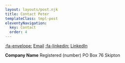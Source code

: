 ```yaml
---
layout: layouts/post.njk
title: Contact Peter
templateClass: tmpl-post
eleventyNavigation:
  key: Contact
  order: 4
---
```


[:fa-envelope:](mailto:peter@xample.com) [Email](mailto:peter@xample.com)
[:fa-linkedin:](https://linkedin.com/) [LinkedIn](https://linkedin.com/)

**Company Name**
Registered (number)
PO Box 76
Skipton


